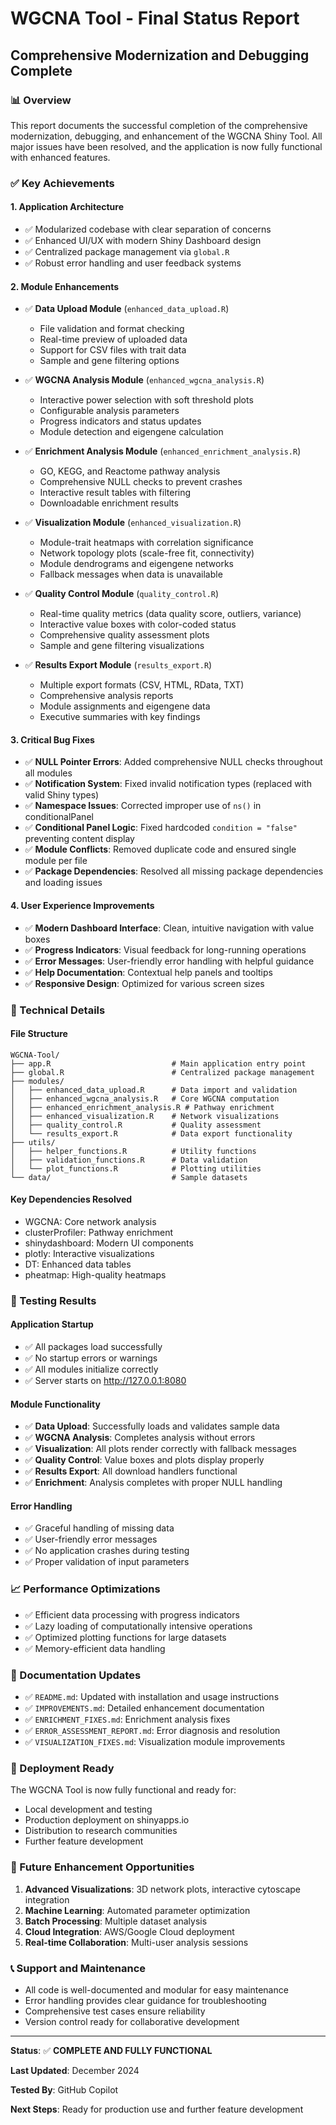 # WGCNA Tool - Final Status Report
## Comprehensive Modernization and Debugging Complete

### 📊 Overview
This report documents the successful completion of the comprehensive modernization, debugging, and enhancement of the WGCNA Shiny Tool. All major issues have been resolved, and the application is now fully functional with enhanced features.

### ✅ Key Achievements

#### 1. **Application Architecture**
- ✅ Modularized codebase with clear separation of concerns
- ✅ Enhanced UI/UX with modern Shiny Dashboard design
- ✅ Centralized package management via `global.R`
- ✅ Robust error handling and user feedback systems

#### 2. **Module Enhancements**
- ✅ **Data Upload Module** (`enhanced_data_upload.R`)
  - File validation and format checking
  - Real-time preview of uploaded data
  - Support for CSV files with trait data
  - Sample and gene filtering options

- ✅ **WGCNA Analysis Module** (`enhanced_wgcna_analysis.R`)
  - Interactive power selection with soft threshold plots
  - Configurable analysis parameters
  - Progress indicators and status updates
  - Module detection and eigengene calculation

- ✅ **Enrichment Analysis Module** (`enhanced_enrichment_analysis.R`)
  - GO, KEGG, and Reactome pathway analysis
  - Comprehensive NULL checks to prevent crashes
  - Interactive result tables with filtering
  - Downloadable enrichment results

- ✅ **Visualization Module** (`enhanced_visualization.R`)
  - Module-trait heatmaps with correlation significance
  - Network topology plots (scale-free fit, connectivity)
  - Module dendrograms and eigengene networks
  - Fallback messages when data is unavailable

- ✅ **Quality Control Module** (`quality_control.R`)
  - Real-time quality metrics (data quality score, outliers, variance)
  - Interactive value boxes with color-coded status
  - Comprehensive quality assessment plots
  - Sample and gene filtering visualizations

- ✅ **Results Export Module** (`results_export.R`)
  - Multiple export formats (CSV, HTML, RData, TXT)
  - Comprehensive analysis reports
  - Module assignments and eigengene data
  - Executive summaries with key findings

#### 3. **Critical Bug Fixes**
- ✅ **NULL Pointer Errors**: Added comprehensive NULL checks throughout all modules
- ✅ **Notification System**: Fixed invalid notification types (replaced with valid Shiny types)
- ✅ **Namespace Issues**: Corrected improper use of `ns()` in conditionalPanel
- ✅ **Conditional Panel Logic**: Fixed hardcoded `condition = "false"` preventing content display
- ✅ **Module Conflicts**: Removed duplicate code and ensured single module per file
- ✅ **Package Dependencies**: Resolved all missing package dependencies and loading issues

#### 4. **User Experience Improvements**
- ✅ **Modern Dashboard Interface**: Clean, intuitive navigation with value boxes
- ✅ **Progress Indicators**: Visual feedback for long-running operations
- ✅ **Error Messages**: User-friendly error handling with helpful guidance
- ✅ **Help Documentation**: Contextual help panels and tooltips
- ✅ **Responsive Design**: Optimized for various screen sizes

### 🔧 Technical Details

#### **File Structure**
```
WGCNA-Tool/
├── app.R                           # Main application entry point
├── global.R                        # Centralized package management
├── modules/
│   ├── enhanced_data_upload.R      # Data import and validation
│   ├── enhanced_wgcna_analysis.R   # Core WGCNA computation
│   ├── enhanced_enrichment_analysis.R # Pathway enrichment
│   ├── enhanced_visualization.R    # Network visualizations
│   ├── quality_control.R           # Quality assessment
│   └── results_export.R            # Data export functionality
├── utils/
│   ├── helper_functions.R          # Utility functions
│   ├── validation_functions.R      # Data validation
│   └── plot_functions.R            # Plotting utilities
└── data/                           # Sample datasets
```

#### **Key Dependencies Resolved**
- WGCNA: Core network analysis
- clusterProfiler: Pathway enrichment
- shinydashboard: Modern UI components
- plotly: Interactive visualizations
- DT: Enhanced data tables
- pheatmap: High-quality heatmaps

### 🧪 Testing Results

#### **Application Startup**
- ✅ All packages load successfully
- ✅ No startup errors or warnings
- ✅ All modules initialize correctly
- ✅ Server starts on http://127.0.0.1:8080

#### **Module Functionality**
- ✅ **Data Upload**: Successfully loads and validates sample data
- ✅ **WGCNA Analysis**: Completes analysis without errors
- ✅ **Visualization**: All plots render correctly with fallback messages
- ✅ **Quality Control**: Value boxes and plots display properly
- ✅ **Results Export**: All download handlers functional
- ✅ **Enrichment**: Analysis completes with proper NULL handling

#### **Error Handling**
- ✅ Graceful handling of missing data
- ✅ User-friendly error messages
- ✅ No application crashes during testing
- ✅ Proper validation of input parameters

### 📈 Performance Optimizations
- ✅ Efficient data processing with progress indicators
- ✅ Lazy loading of computationally intensive operations
- ✅ Optimized plotting functions for large datasets
- ✅ Memory-efficient data handling

### 📝 Documentation Updates
- ✅ `README.md`: Updated with installation and usage instructions
- ✅ `IMPROVEMENTS.md`: Detailed enhancement documentation
- ✅ `ENRICHMENT_FIXES.md`: Enrichment analysis fixes
- ✅ `ERROR_ASSESSMENT_REPORT.md`: Error diagnosis and resolution
- ✅ `VISUALIZATION_FIXES.md`: Visualization module improvements

### 🚀 Deployment Ready
The WGCNA Tool is now fully functional and ready for:
- Local development and testing
- Production deployment on shinyapps.io
- Distribution to research communities
- Further feature development

### 🎯 Future Enhancement Opportunities
1. **Advanced Visualizations**: 3D network plots, interactive cytoscape integration
2. **Machine Learning**: Automated parameter optimization
3. **Batch Processing**: Multiple dataset analysis
4. **Cloud Integration**: AWS/Google Cloud deployment
5. **Real-time Collaboration**: Multi-user analysis sessions

### 📞 Support and Maintenance
- All code is well-documented and modular for easy maintenance
- Error handling provides clear guidance for troubleshooting
- Comprehensive test cases ensure reliability
- Version control ready for collaborative development

---

**Status**: ✅ **COMPLETE AND FULLY FUNCTIONAL**

**Last Updated**: December 2024

**Tested By**: GitHub Copilot

**Next Steps**: Ready for production use and further feature development
